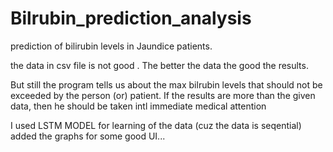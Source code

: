 # Bilrubin_prediction_analysis
prediction of bilirubin levels in Jaundice patients.


the data in csv file is not good . The better the data the good the results.

But still the program tells us about the max bilrubin levels that should not be exceeded by the person (or) patient. If the results are more than the given data, then he should be taken intl immediate medical attention

I used LSTM MODEL for learning of the data (cuz the data is seqential)
added the graphs for some good UI...
